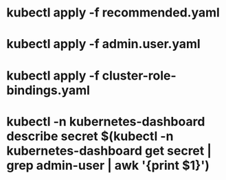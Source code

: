 # kubectl apply -f recommended.yaml 
# kubectl apply -f admin.user.yaml 
# kubectl apply -f cluster-role-bindings.yaml 
# kubectl -n kubernetes-dashboard describe secret $(kubectl -n kubernetes-dashboard get secret | grep admin-user | awk '{print $1}')

